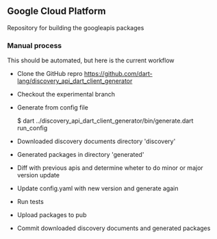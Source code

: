 ## Google Cloud Platform

Repository for building the googleapis packages

### Manual process

This should be automated, but here is the current workflow

- Clone the GitHub repro
  https://github.com/dart-lang/discovery_api_dart_client_generator
- Checkout the experimental branch
- Generate from config file

    $ dart ../discovery_api_dart_client_generator/bin/generate.dart run_config

- Downloaded discovery documents directory 'discovery'
- Generated packages in directory 'generated'

- Diff with previous apis and determine wheter to do minor or major version
  update
- Update config.yaml with new version and generate again
- Run tests

- Upload packages to pub
- Commit downloaded discovery documents and generated packages
